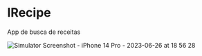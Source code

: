 # IRecipe
App de busca de receitas

![Simulator Screenshot - iPhone 14 Pro - 2023-06-26 at 18 56 28](https://github.com/vitormeds/IRecipe/assets/12155092/9af940a7-9748-432c-9430-4b30eec998f9)
